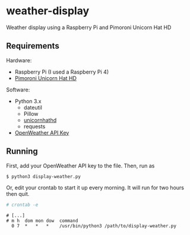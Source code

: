 # weather-display
Weather display using a Raspberry Pi and Pimoroni Unicorn Hat HD

## Requirements
Hardware:
- Raspberry Pi (I used a Raspberry Pi 4)
- [Pimoroni Unicorn Hat HD](https://shop.pimoroni.com/products/unicorn-hat-hd)

Software:
- Python 3.x
  - dateutil
  - Pillow
  - [unicornhathd](https://github.com/pimoroni/unicorn-hat-hd)
  - requests
- [OpenWeather API Key](https://openweathermap.org/api)

## Running
First, add your OpenWeather API key to the file. Then, run as

```sh
$ python3 display-weather.py
```

Or, edit your crontab to start it up every morning. It will run for two hours then quit.

```sh
# crontab -e
```
```
# [...]
# m h  dom mon dow  command
  0 7  *   *   *    /usr/bin/python3 /path/to/display-weather.py
```
